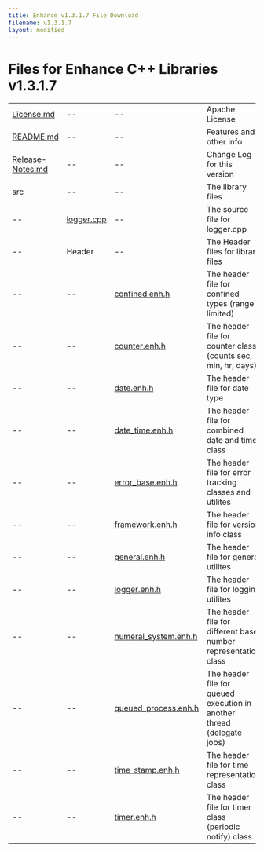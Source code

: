 ```yaml
---
title: Enhance v1.3.1.7 File Download
filename: v1.3.1.7
layout: modified
---
```


# Files for Enhance C++ Libraries v1.3.1.7 

<table>
  <tr>
    <td><a href="{{ site.url }}/downloads/enhance-v1.3.1.7/License.md">License.md</a></td>
	<td>--</td>
	<td>--</td>
	<td>Apache License</td>
  </tr>
  <tr>
    <td><a href="{{ site.url }}/downloads/enhance-v1.3.1.7/README.md">README.md</a></td>
	<td>--</td>
	<td>--</td>
	<td>Features and other info</td>
  </tr>
  <tr>
    <td><a href="{{ site.url }}/downloads/enhance-v1.3.1.7/Release-Notes.md">Release-Notes.md</a></td>
	<td>--</td>
	<td>--</td>
	<td>Change Log for this version</td>
  </tr>
  <tr>
    <td>src</td>
	<td>--</td>
	<td>--</td>
	<td>The library files</td>
  </tr>
  <tr>
    <td>--</td>
	<td><a href="{{ site.url }}/downloads/enhance-v1.3.1.7/src/logger.cpp">logger.cpp</a></td>
	<td>--</td>
	<td>The source file for logger.cpp</td>
  </tr>
  <tr>
    <td>--</td>
	<td>Header</td>
	<td>--</td>
	<td>The Header files for library files</td>
  </tr>
  <tr>
    <td>--</td>
	<td>--</td>
	<td><a href="{{ site.url }}/downloads/enhance-v1.3.1.7/src/Header/confined.enh.h">confined.enh.h</a></td>
	<td>The header file for confined types (range limited)</td>
  </tr>
  <tr>
    <td>--</td>
	<td>--</td>
	<td><a href="{{ site.url }}/downloads/enhance-v1.3.1.7/src/Header/counter.enh.h">counter.enh.h</a></td>
	<td>The header file for counter class (counts sec, min, hr, days)</td>
  </tr>
  <tr>
    <td>--</td>
	<td>--</td>
	<td><a href="{{ site.url }}/downloads/enhance-v1.3.1.7/src/Header/date.enh.h">date.enh.h</a></td>
	<td>The header file for date type</td>
  </tr>
  <tr>
    <td>--</td>
	<td>--</td>
	<td><a href="{{ site.url }}/downloads/enhance-v1.3.1.7/src/Header/date_time.enh.h">date_time.enh.h</a></td>
	<td>The header file for combined date and time class</td>
  </tr>
  <tr>
    <td>--</td>
	<td>--</td>
	<td><a href="{{ site.url }}/downloads/enhance-v1.3.1.7/src/Header/error_base.enh.h">error_base.enh.h</a></td>
	<td>The header file for error tracking classes and utilites</td>
  </tr>
  <tr>
    <td>--</td>
	<td>--</td>
	<td><a href="{{ site.url }}/downloads/enhance-v1.3.1.7/src/Header/framework.enh.h">framework.enh.h</a></td>
	<td>The header file for version info class</td>
  </tr>
  <tr>
    <td>--</td>
	<td>--</td>
	<td><a href="{{ site.url }}/downloads/enhance-v1.3.1.7/src/Header/general.enh.h">general.enh.h</a></td>
	<td>The header file for general utilites</td>
  </tr>
  <tr>
    <td>--</td>
	<td>--</td>
	<td><a href="{{ site.url }}/downloads/enhance-v1.3.1.7/src/Header/logger.enh.h">logger.enh.h</a></td>
	<td>The header file for logging utilites</td>
  </tr>
  <tr>
    <td>--</td>
	<td>--</td>
	<td><a href="{{ site.url }}/downloads/enhance-v1.3.1.7/src/Header/numeral_system.enh.h">numeral_system.enh.h</a></td>
	<td>The header file for different base number representation class</td>
  </tr>
  <tr>
    <td>--</td>
	<td>--</td>
	<td><a href="{{ site.url }}/downloads/enhance-v1.3.1.7/src/Header/queued_process.enh.h">queued_process.enh.h</a></td>
	<td>The header file for queued execution in another thread (delegate jobs)</td>
  </tr>
  <tr>
    <td>--</td>
	<td>--</td>
	<td><a href="{{ site.url }}/downloads/enhance-v1.3.1.7/src/Header/time_stamp.enh.h">time_stamp.enh.h</a></td>
	<td>The header file for time representation class</td>
  </tr>
  <tr>
    <td>--</td>
	<td>--</td>
	<td><a href="{{ site.url }}/downloads/enhance-v1.3.1.7/src/Header/timer.enh.h">timer.enh.h</a></td>
	<td>The header file for timer class (periodic notify) class</td>
  </tr>
</table>
  
  